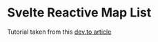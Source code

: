 # Svelte Reactive Map List

Tutorial taken from this [dev.to article](https://dev.to/bryce/an-interactive-scrolling-map-list-in-svelte-34c3)
